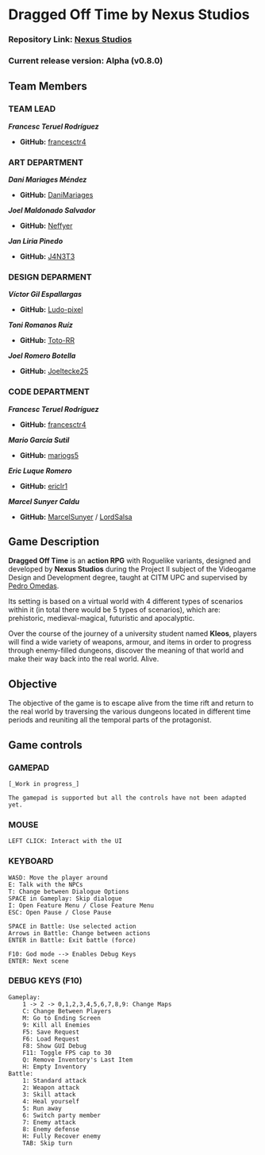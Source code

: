 # Dragged Off Time by Nexus Studios

### Repository Link: [Nexus Studios](https://github.com/francesctr4/Nexus-Studios)

### Current release version: Alpha (v0.8.0)

## Team Members

### TEAM LEAD

_**Francesc Teruel Rodríguez**_
* **GitHub:** [francesctr4](https://github.com/francesctr4)

### ART DEPARTMENT 

_**Dani Mariages Méndez**_
* **GitHub:** [DaniMariages](https://github.com/DaniMariages)

_**Joel Maldonado Salvador**_
* **GitHub:** [Neffyer](https://github.com/Neffyer)

_**Jan Liria Pinedo**_
* **GitHub:** [J4N3T3](https://github.com/J4N3T3)

### DESIGN DEPARMENT

_**Víctor Gil Espallargas**_
* **GitHub:** [Ludo-pixel](https://github.com/Ludo-pixel)

_**Toni Romanos Ruíz**_
* **GitHub:** [Toto-RR](https://github.com/Toto-RR)

_**Joel Romero Botella**_
* **GitHub:** [Joeltecke25](https://github.com/Joeltecke25)

### CODE DEPARTMENT

_**Francesc Teruel Rodríguez**_
* **GitHub:** [francesctr4](https://github.com/francesctr4)

_**Mario García Sutil**_
* **GitHub:** [mariogs5](https://github.com/mariogs5)

_**Eric Luque Romero**_
* **GitHub:** [ericlr1](https://github.com/ericlr1)

_**Marcel Sunyer Caldu**_
* **GitHub:** [MarcelSunyer](https://github.com/MarcelSunyer) / [LordSalsa](https://github.com/LordSalsa)

## Game Description

**Dragged Off Time** is an **action RPG** with Roguelike variants, designed and developed by **Nexus Studios** during the Project II subject of the Videogame Design and Development degree, taught at CITM UPC and supervised by [Pedro Omedas](https://github.com/pomedas).

Its setting is based on a virtual world with 4 different types of scenarios within it (in total there would be 5 types of scenarios), which are: prehistoric, medieval-magical, futuristic and apocalyptic.

Over the course of the journey of a university student named **Kleos**, players will find a wide variety of weapons, armour, and items in order to progress through enemy-filled dungeons, discover the meaning of that world and make their way back into the real world. Alive.

## Objective

The objective of the game is to escape alive from the time rift and return to the real world by traversing the various dungeons located in different time 
periods and reuniting all the temporal parts of the protagonist.

## Game controls

### GAMEPAD ###
	
	[_Work in progress_]
	
	The gamepad is supported but all the controls have not been adapted yet.

### MOUSE ###

	LEFT CLICK: Interact with the UI

### KEYBOARD ###
	
	WASD: Move the player around
	E: Talk with the NPCs
	T: Change between Dialogue Options
	SPACE in Gameplay: Skip dialogue
	I: Open Feature Menu / Close Feature Menu
	ESC: Open Pause / Close Pause
	
	SPACE in Battle: Use selected action
	Arrows in Battle: Change between actions
	ENTER in Battle: Exit battle (force)
	
	F10: God mode --> Enables Debug Keys
	ENTER: Next scene

### DEBUG KEYS (F10) ###

	Gameplay:
		1 -> 2 -> 0,1,2,3,4,5,6,7,8,9: Change Maps
		C: Change Between Players
		M: Go to Ending Screen
		9: Kill all Enemies
		F5: Save Request
		F6: Load Request
		F8: Show GUI Debug
		F11: Toggle FPS cap to 30
		Q: Remove Inventory's Last Item
		H: Empty Inventory
	Battle:
		1: Standard attack
		2: Weapon attack
		3: Skill attack
		4: Heal yourself
		5: Run away
		6: Switch party member
		7: Enemy attack
		8: Enemy defense
		H: Fully Recover enemy
		TAB: Skip turn
